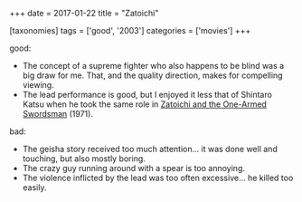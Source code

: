 +++
date = 2017-01-22
title = "Zatoichi"

[taxonomies]
tags = ['good', '2003']
categories = ['movies']
+++

good:

-   The concept of a supreme fighter who also happens to be blind was a
    big draw for me. That, and the quality direction, makes for
    compelling viewing.
-   The lead performance is good, but I enjoyed it less that of Shintaro
    Katsu when he took the same role in [Zatoichi and the One-Armed
    Swordsman] (1971).

bad:

-   The geisha story received too much attention\... it was done well
    and touching, but also mostly boring.
-   The crazy guy running around with a spear is too annoying.
-   The violence inflicted by the lead was too often excessive\... he
    killed too easily.

  [Zatoichi and the One-Armed Swordsman]: http://movies.tshepang.net/zatoichi-and-the-one-armed-swordsman
